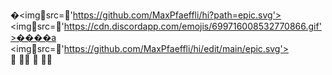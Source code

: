 󠀡󠀡󠀡󠀡󠀡󠀡󠀡󠀡󠀡󠀡󠀡󠀡󠀡󠀡󠀡󠀡󠀡󠀡󠀡󠀡󠀡󠀡󠀡󠀡󠀡󠀡󠀡󠀡󠀡󠀡󠀡󠀡󠀡󠀡󠀡󠀡󠀡󠀡󠀡󠀡󠀡󠀡󠀡󠀡󠀡󠀡󠀡󠀡󠀡󠀡󠀡󠀡󠀡󠀡󠀡󠀡󠀡󠀡󠀡󠀡󠀡󠀡󠀡󠀡󠀡󠀡󠀡󠀡󠀡󠀡󠀡󠀡󠀡󠀡󠀡󠀡󠀡󠀡󠀡󠀡󠀡󠀡󠀡󠀡󠀡󠀡󠀡󠀡󠀡󠀡󠀡󠀡󠀡󠀡󠀡󠀡󠀡󠀡�<imgsrc='https://github.com/MaxPfaeffli/hi?path=epic.svg'> 
<imgsrc='https://cdn.discordapp.com/emojis/699716008532770866.gif'>󠀡󠀡󠀡󠀡󠀡󠀡󠀡󠀡󠀡󠀡󠀡󠀡󠀡󠀡󠀡󠀡󠀡󠀡󠀡󠀡󠀡󠀡󠀡󠀡󠀡󠀡󠀡󠀡󠀡󠀡󠀡󠀡󠀡󠀡󠀡󠀡󠀡󠀡󠀡󠀡󠀡󠀡󠀡󠀡󠀡󠀡󠀡󠀡󠀡󠀡󠀡󠀡󠀡󠀡󠀡󠀡󠀡󠀡󠀡󠀡󠀡󠀡󠀡󠀡󠀡󠀡󠀡󠀡󠀡󠀡󠀡󠀡󠀡󠀡󠀡󠀡󠀡󠀡󠀡󠀡󠀡󠀡󠀡󠀡󠀡󠀡󠀡󠀡󠀡󠀡󠀡󠀡󠀡󠀡󠀡󠀡󠀡󠀡󠀡󠀡󠀡󠀡󠀡󠀡󠀡󠀡󠀡󠀡󠀡󠀡󠀡󠀡󠀡󠀡󠀡󠀡󠀡󠀡󠀡󠀡󠀡󠀡󠀡󠀡󠀡󠀡󠀡󠀡󠀡󠀡󠀡󠀡󠀡󠀡󠀡󠀡󠀡󠀡󠀡󠀡󠀡󠀡󠀡󠀡󠀡󠀡󠀡󠀡󠀡󠀡󠀡󠀡󠀡󠀡󠀡󠀡󠀡󠀡󠀡󠀡󠀡󠀡󠀡󠀡󠀡󠀡󠀡󠀡󠀡󠀡󠀡�󠀡󠀡󠀡󠀡󠀡󠀡󠀡󠀡󠀡󠀡󠀡󠀡󠀡󠀡󠀡󠀡󠀡󠀡󠀡󠀡󠀡󠀡󠀡󠀡󠀡󠀡󠀡󠀡󠀡󠀡󠀡󠀡󠀡󠀡󠀡󠀡󠀡󠀡󠀡󠀡󠀡󠀡󠀡󠀡󠀡󠀡󠀡󠀡󠀡󠀡󠀡󠀡󠀡󠀡󠀡󠀡󠀡󠀡󠀡󠀡󠀡󠀡󠀡󠀡󠀡󠀡󠀡󠀡󠀡󠀡󠀡󠀡󠀡󠀡󠀡󠀡󠀡󠀡󠀡󠀡󠀡󠀡󠀡󠀡󠀡󠀡󠀡󠀡󠀡󠀡󠀡󠀡󠀡󠀡󠀡󠀡󠀡󠀡�󠀡󠀡󠀡󠀡󠀡󠀡󠀡󠀡󠀡󠀡󠀡󠀡󠀡󠀡󠀡󠀡󠀡󠀡󠀡󠀡󠀡󠀡󠀡󠀡󠀡󠀡󠀡󠀡󠀡󠀡󠀡󠀡󠀡󠀡󠀡󠀡󠀡󠀡󠀡󠀡󠀡󠀡󠀡󠀡󠀡󠀡󠀡󠀡󠀡󠀡󠀡󠀡󠀡󠀡󠀡󠀡󠀡󠀡󠀡󠀡󠀡󠀡󠀡󠀡󠀡󠀡󠀡󠀡󠀡󠀡󠀡󠀡󠀡󠀡󠀡󠀡󠀡󠀡󠀡󠀡󠀡󠀡󠀡󠀡󠀡󠀡󠀡󠀡󠀡󠀡󠀡󠀡󠀡󠀡󠀡󠀡󠀡󠀡�󠀡󠀡󠀡󠀡󠀡󠀡󠀡󠀡󠀡󠀡󠀡󠀡󠀡󠀡󠀡󠀡󠀡󠀡󠀡󠀡󠀡󠀡󠀡󠀡󠀡󠀡󠀡󠀡󠀡󠀡󠀡󠀡󠀡󠀡󠀡󠀡󠀡󠀡󠀡󠀡󠀡󠀡󠀡󠀡󠀡󠀡󠀡󠀡󠀡󠀡󠀡󠀡󠀡󠀡󠀡󠀡󠀡󠀡󠀡󠀡󠀡󠀡󠀡󠀡󠀡󠀡󠀡󠀡󠀡󠀡󠀡󠀡󠀡󠀡󠀡󠀡󠀡󠀡󠀡󠀡󠀡󠀡󠀡󠀡󠀡󠀡󠀡󠀡󠀡󠀡󠀡󠀡󠀡󠀡󠀡󠀡󠀡󠀡�a
<imgsrc='https://github.com/MaxPfaeffli/hi/edit/main/epic.svg'>
　　　　　				
